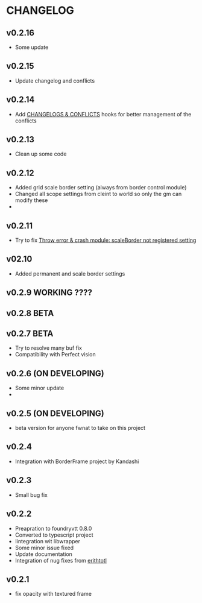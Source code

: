 # CHANGELOG

## v0.2.16

- Some update

## v0.2.15

- Update changelog and conflicts

## v0.2.14

- Add [CHANGELOGS & CONFLICTS](https://github.com/theripper93/libChangelogs) hooks for better management of the conflicts

## v0.2.13

- Clean up some code

## v0.2.12

- Added grid scale border setting (always from border control module)
- Changed all scope settings from cleint to world so only the gm can modify these
- 
## v0.2.11

- Try to fix [Throw error & crash module: scaleBorder not registered setting ](https://github.com/p4535992/token-factions/issues/1)
  
## v02.10

- Added permanent and scale border settings

## v0.2.9 WORKING ????

## v0.2.8 BETA

## v0.2.7 BETA

- Try to resolve many buf fix
- Compatibility with Perfect vision

## v0.2.6 (ON DEVELOPING)

- Some minor update
- 
## v0.2.5 (ON DEVELOPING)

- beta version for anyone fwnat to take on this project

## v0.2.4

- Integration with BorderFrame project by Kandashi

## v0.2.3

- Small bug fix

## v0.2.2

- Preapration to foundryvtt 0.8.0
- Converted to typescript project
- Iintegration wit libwrapper
- Some minor issue fixed
- Update documentation
- Integration of nug fixes from [erithtotl](https://github.com/Voldemalort/token-factions/pulls/erithtotl)

## v0.2.1

- fix opacity with textured frame
